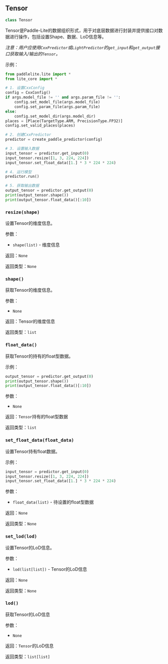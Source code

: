 ## Tensor

```c++
class Tensor
```

Tensor是Paddle-Lite的数据组织形式，用于对底层数据进行封装并提供接口对数据进行操作，包括设置Shape、数据、LoD信息等。

*注意：用户应使用`CxxPredictor`或`LightPredictor`的`get_input`和`get_output`接口获取输入/输出的`Tensor`。*

示例：

```python
from paddlelite.lite import *
from lite_core import *

# 1. 设置CxxConfig
config = CxxConfig()
if args.model_file != '' and args.param_file != '':
    config.set_model_file(args.model_file)
    config.set_param_file(args.param_file)
else:
    config.set_model_dir(args.model_dir)
places = [Place(TargetType.ARM, PrecisionType.FP32)]
config.set_valid_places(places)

# 2. 创建CxxPredictor
predictor = create_paddle_predictor(config)

# 3. 设置输入数据
input_tensor = predictor.get_input(0)
input_tensor.resize([1, 3, 224, 224])
input_tensor.set_float_data([1.] * 3 * 224 * 224)

# 4. 运行模型
predictor.run()

# 5. 获取输出数据
output_tensor = predictor.get_output(0)
print(output_tensor.shape())
print(output_tensor.float_data()[:10])
```

### `resize(shape)`

设置Tensor的维度信息。

参数：

- `shape(list)` - 维度信息

返回：`None`

返回类型：`None`



### `shape()`

获取Tensor的维度信息。

参数：

- `None`

返回：Tensor的维度信息

返回类型：`list`



### `float_data()`

获取Tensor的持有的float型数据。

示例：

```python
output_tensor = predictor.get_output(0)
print(output_tensor.shape())
print(output_tensor.float_data()[:10])
```

参数：

- `None`

返回：`Tensor`持有的float型数据

返回类型：`list`



### `set_float_data(float_data)`

设置Tensor持有float数据。

示例：

```python
input_tensor = predictor.get_input(0)
input_tensor.resize([1, 3, 224, 224])
input_tensor.set_float_data([1.] * 3 * 224 * 224)
```

参数：

- `float_data(list)` - 待设置的float型数据

返回：`None`

返回类型：`None`



### `set_lod(lod)`

设置Tensor的LoD信息。

参数：

- `lod(list[list])` - Tensor的LoD信息

返回：`None`

返回类型：`None`



### `lod()`

获取Tensor的LoD信息

参数：

- `None`

返回：`Tensor`的LoD信息

返回类型：`list[list]`